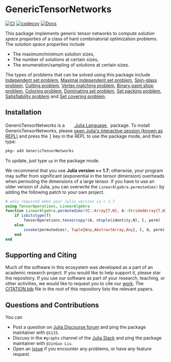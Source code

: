 # GenericTensorNetworks

[![CI](https://github.com/QuEraComputing/GenericTensorNetworks.jl/actions/workflows/CI.yml/badge.svg)](https://github.com/QuEraComputing/GenericTensorNetworks.jl/actions/workflows/CI.yml)
[![codecov](https://codecov.io/gh/QuEraComputing/GenericTensorNetworks.jl/branch/master/graph/badge.svg?token=vwWQntOxvG)](https://codecov.io/gh/QuEraComputing/GenericTensorNetworks.jl)
[![Docs](https://img.shields.io/badge/docs-dev-blue.svg)](https://queracomputing.github.io/GenericTensorNetworks.jl/dev/)


This package implements generic tensor networks to compute *solution space properties* of a class of hard combinatorial optimization problems.
The *solution space properties* include
* The maximum/minimum solution sizes,
* The number of solutions at certain sizes,
* The enumeration/sampling of solutions at certain sizes.

The types of problems that can be solved using this package include [Independent set problem](https://queracomputing.github.io/GenericTensorNetworks.jl/dev/generated/IndependentSet/), [Maximal independent set problem](https://queracomputing.github.io/GenericTensorNetworks.jl/dev/generated/MaximalIS/), [Spin-glass problem](https://queracomputing.github.io/GenericTensorNetworks.jl/dev/generated/SpinGlass/), [Cutting problem](https://queracomputing.github.io/GenericTensorNetworks.jl/dev/generated/MaxCut/), [Vertex matching problem](https://queracomputing.github.io/GenericTensorNetworks.jl/dev/generated/Matching/), [Binary paint shop problem](https://queracomputing.github.io/GenericTensorNetworks.jl/dev/generated/PaintShop/), [Coloring problem](https://queracomputing.github.io/GenericTensorNetworks.jl/dev/generated/Coloring/), [Dominating set problem](https://queracomputing.github.io/GenericTensorNetworks.jl/dev/generated/DominatingSet/), [Set packing problem](https://queracomputing.github.io/GenericTensorNetworks.jl/dev/generated/SetPacking/), [Satisfiability problem](https://queracomputing.github.io/GenericTensorNetworks.jl/dev/generated/Satisfiability/) and [Set covering problem](https://queracomputing.github.io/GenericTensorNetworks.jl/dev/generated/SetCovering/).

## Installation
<p>
GenericTensorNetworks is a &nbsp;
    <a href="https://julialang.org">
        <img src="https://raw.githubusercontent.com/JuliaLang/julia-logo-graphics/master/images/julia.ico" width="16em">
        Julia Language
    </a>
    &nbsp; package. To install GenericTensorNetworks,
    please <a href="https://docs.julialang.org/en/v1/manual/getting-started/">open
    Julia's interactive session (known as REPL)</a> and press the <kbd>]</kbd> key in the REPL to use the package mode, and then type:
</p>

```julia
pkg> add GenericTensorNetworks
```

To update, just type `up` in the package mode.

We recommend that you use **Julia version >= 1.7**; otherwise, your program may suffer from significant (exponential in the tensor dimension) overheads when permuting the dimensions of a large tensor.
If you have to use an older version of Julia, you can overwrite the `LinearAlgebra.permutedims!` by adding the following patch to your own project.

```julia
# only required when your Julia version is < 1.7
using TensorOperations, LinearAlgebra
function LinearAlgebra.permutedims!(C::Array{T,N}, A::StridedArray{T,N}, perm) where {T,N}
    if isbitstype(T)
        TensorOperations.tensorcopy!(A, ntuple(identity,N), C, perm)
    else
        invoke(permutedims!, Tuple{Any,AbstractArray,Any}, C, A, perm)
    end
end
```

## Supporting and Citing

Much of the software in this ecosystem was developed as a part of an academic research project.
If you would like to help support it, please star the repository.
If you use our software as part of your research, teaching, or other activities, we would like to request you to cite our [work](https://arxiv.org/abs/2205.03718). 
The
[CITATION.bib](https://github.com/QuEraComputing/GenericTensorNetworks.jl/blob/master/CITATION.bib) file in the root of this repository lists the relevant papers.

## Questions and Contributions

You can
* Post a question on [Julia Discourse forum](https://discourse.julialang.org/) and ping the package maintainer with `@1115`.
* Discuss in the `#graphs` channel of the [Julia Slack](https://julialang.org/community/) and ping the package maintainer with `@JinGuo Liu`.
* Open an [issue](https://github.com/QuEraComputing/GenericTensorNetworks.jl/issues) if you encounter any problems, or have any feature request.
